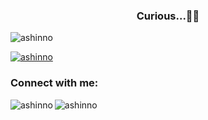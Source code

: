 


<h3 align="center">Curious...🚀💬</h3>

<p align="left"> <img src="https://komarev.com/ghpvc/?username=ashinno&label=Profile%20views&color=0e75b6&style=flat" alt="ashinno" /> </p>

<p align="left"> <a href="https://github.com/ryo-ma/github-profile-trophy"><img src="https://github-profile-trophy.vercel.app/?username=ashinno&theme=onedark" alt="ashinno" /></a> </p>

<h3 align="left">Connect with me:</h3>
<p align="left">
</p>

<p><img align="left" src="https://github-readme-stats.vercel.app/api/top-langs?username=ashinno&show_icons=true&locale=en&layout=compact" alt="ashinno" /></p>

<p><img align="center" src="https://github-readme-streak-stats.herokuapp.com/?user=ashinno&" alt="ashinno" /></p>
